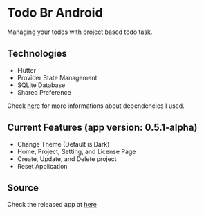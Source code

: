# Todo Br Android

Managing your todos with project based todo task.

## Technologies

- Flutter
- Provider State Management
- SQLite Database
- Shared Preference

Check [here]() for more informations about dependencies I used.

## Current Features (app version: 0.5.1-alpha)

- Change Theme (Default is Dark)
- Home, Project, Setting, and License Page
- Create, Update, and Delete project
- Reset Application

## Source
Check the released app at [here]()
